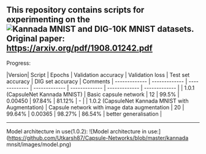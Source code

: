 This repository contains scripts for experimenting on the ![Kannada MNIST and DIG-10K MNIST datasets](https://towardsdatascience.com/a-new-handwritten-digits-dataset-in-ml-town-kannada-mnist-69df0f2d1456).
Original paper: https://arxiv.org/pdf/1908.01242.pdf
-----------------------------------------------------------------------------------------------------------------------------------------------------------------------------------------------------------------
Progress:


|Version| Script | Epochs | Validation accuracy | Validation loss | Test set accuracy | DIG set accuracy | Comments
| ------------- | ------------- | ------------- | ------------- | ------------- | ------------- | ------------- | 
| 1.0.1 (CapsuleNet Kannada MNIST) | Basic capsule network | 12 | 99.5% | 0.00450 | 97.84% | 81.12% | - |
| 1.0.2 (CapsuleNet Kannada MNIST with Augmentation) | Capsule network with image data augmentation | 20 | 99.64% | 0.00365 | 98.27% | 86.54% | better generalisation |

-----------------------------------------------------------------------------------------------------------------------------------------------------------------------------------------------------------------


Model architecture in use(1.0.2):
![Model architecture in use:](https://github.com/Utkarsh87/Capsule-Networks/blob/master/kannada mnsit/images/model.png)
